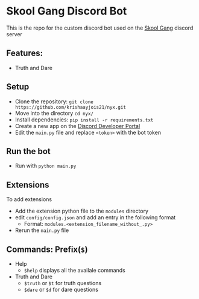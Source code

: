 # Skool Gang Discord Bot
This is the repo for the custom discord bot used on the [Skool Gang]() discord server
## Features:
- Truth and Dare

## Setup
- Clone the repository: `git clone https://github.com/krishaayjois21/nyx.git`
- Move into the directory `cd nyx/`
- Install dependencies: `pip install -r requirements.txt`
- Create a new app on the [Discord Developer Portal](https://discord.com/developers/)
- Edit the `main.py` file and replace `<token>` with the bot token
## Run the bot
- Run with `python main.py`

## Extensions
To add extensions
- Add the extension python file to the `modules` directory
- edit `config/config.json` and add an entry in the following format
    - Format: `modules.<extension_filename_without_.py>`
- Rerun the `main.py` file
## Commands: Prefix(`$`)
- Help
    - `$help` displays all the availale commands
- Truth and Dare
    - `$truth` or `$t` for truth questions
    - `$dare` or `$d` for dare questions
